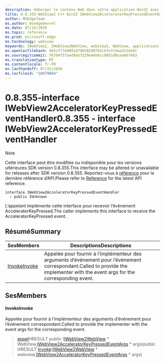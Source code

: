 ```yaml
---
description: Héberger le contenu Web dans votre application Win32 avec le contrôle Microsoft Edge WebView2
title: 0.8.355-WebView2 C++ Win32 IWebView2AcceleratorKeyPressedEventHandler
author: MSEdgeTeam
ms.author: msedgedevrel
ms.date: 07/14/2020
ms.topic: reference
ms.prod: microsoft-edge
ms.technology: webview
keywords: IWebView2, IWebView2WebView, webview2, WebView, applications Win32, Win32, Edge
ms.openlocfilehash: 6b5cf77e8091d79b582907b4cbfe7c9aa415de9c
ms.sourcegitcommit: f6764f57aed9ab7229e4eb6cc8851d0cea667403
ms.translationtype: MT
ms.contentlocale: fr-FR
ms.lasthandoff: 07/15/2020
ms.locfileid: "10879064"
---
```

# <span data-ttu-id="8677e-104">0.8.355-interface IWebView2AcceleratorKeyPressedEventHandler</span><span class="sxs-lookup"><span data-stu-id="8677e-104">0.8.355 - interface IWebView2AcceleratorKeyPressedEventHandler</span></span> 

> [!NOTE]
> <span data-ttu-id="8677e-105">Cette interface peut être modifiée ou indisponible pour les versions ultérieures SDK version 0.8.355.</span><span class="sxs-lookup"><span data-stu-id="8677e-105">This interface may be altered or unavailable for releases after SDK version 0.8.355.</span></span> <span data-ttu-id="8677e-106">Reportez-vous à [référence](../../../webview2-api-reference.md) pour la dernière référence d’API.</span><span class="sxs-lookup"><span data-stu-id="8677e-106">Please refer to [Reference](../../../webview2-api-reference.md) for the latest API reference.</span></span>

```
interface IWebView2AcceleratorKeyPressedEventHandler
  : public IUnknown
```

<span data-ttu-id="8677e-107">L’appelant implémente cette interface pour recevoir l’événement AcceleratorKeyPressed.</span><span class="sxs-lookup"><span data-stu-id="8677e-107">The caller implements this interface to receive the AcceleratorKeyPressed event.</span></span>

## <span data-ttu-id="8677e-108">Résumé</span><span class="sxs-lookup"><span data-stu-id="8677e-108">Summary</span></span>

 <span data-ttu-id="8677e-109">Ses</span><span class="sxs-lookup"><span data-stu-id="8677e-109">Members</span></span>                        | <span data-ttu-id="8677e-110">Descriptions</span><span class="sxs-lookup"><span data-stu-id="8677e-110">Descriptions</span></span>
--------------------------------|---------------------------------------------
[<span data-ttu-id="8677e-111">Invoke</span><span class="sxs-lookup"><span data-stu-id="8677e-111">Invoke</span></span>](#invoke) | <span data-ttu-id="8677e-112">Appelée pour fournir à l’implémenteur des arguments d’événement pour l’événement correspondant.</span><span class="sxs-lookup"><span data-stu-id="8677e-112">Called to provide the implementer with the event args for the corresponding event.</span></span>

## <span data-ttu-id="8677e-113">Ses</span><span class="sxs-lookup"><span data-stu-id="8677e-113">Members</span></span>

#### <span data-ttu-id="8677e-114">Invoke</span><span class="sxs-lookup"><span data-stu-id="8677e-114">Invoke</span></span> 

<span data-ttu-id="8677e-115">Appelée pour fournir à l’implémenteur des arguments d’événement pour l’événement correspondant.</span><span class="sxs-lookup"><span data-stu-id="8677e-115">Called to provide the implementer with the event args for the corresponding event.</span></span>

> <span data-ttu-id="8677e-116">[appel](#invoke)HRESULT public ([IWebView2WebView](IWebView2WebView.md) \* WebView,[IWebView2AcceleratorKeyPressedEventArgs](IWebView2AcceleratorKeyPressedEventArgs.md) \* args)</span><span class="sxs-lookup"><span data-stu-id="8677e-116">public HRESULT [Invoke](#invoke)([IWebView2WebView](IWebView2WebView.md) \* webview,[IWebView2AcceleratorKeyPressedEventArgs](IWebView2AcceleratorKeyPressedEventArgs.md) \* args)</span></span>

